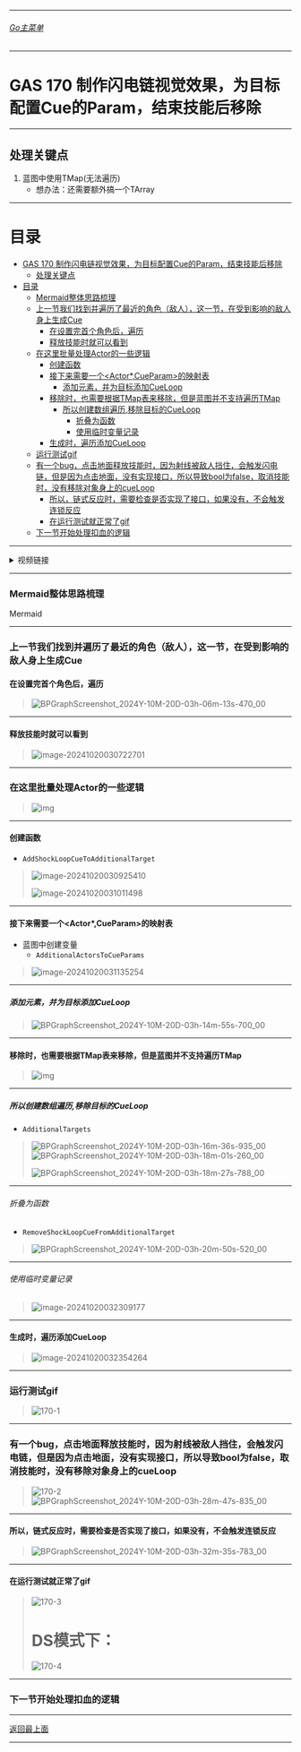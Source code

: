 ___________________________________________________________________________________________
###### [Go主菜单](../MainMenu.md)
___________________________________________________________________________________________

# GAS 170 制作闪电链视觉效果，为目标配置Cue的Param，结束技能后移除

___________________________________________________________________________________________

## 处理关键点

1. 蓝图中使用TMap(无法遍历)
    - 想办法：还需要额外搞一个TArray

___________________________________________________________________________________________

# 目录


- [GAS 170 制作闪电链视觉效果，为目标配置Cue的Param，结束技能后移除](#gas-170-制作闪电链视觉效果为目标配置cue的param结束技能后移除)
  - [处理关键点](#处理关键点)
- [目录](#目录)
    - [Mermaid整体思路梳理](#mermaid整体思路梳理)
    - [上一节我们找到并遍历了最近的角色（敌人），这一节，在受到影响的敌人身上生成Cue](#上一节我们找到并遍历了最近的角色敌人这一节在受到影响的敌人身上生成cue)
      - [在设置完首个角色后，遍历](#在设置完首个角色后遍历)
      - [释放技能时就可以看到](#释放技能时就可以看到)
    - [在这里批量处理Actor的一些逻辑](#在这里批量处理actor的一些逻辑)
      - [创建函数](#创建函数)
      - [接下来需要一个\<Actor\*,CueParam\>的映射表](#接下来需要一个actorcueparam的映射表)
        - [添加元素，并为目标添加CueLoop](#添加元素并为目标添加cueloop)
      - [移除时，也需要根据TMap表来移除，但是蓝图并不支持遍历TMap](#移除时也需要根据tmap表来移除但是蓝图并不支持遍历tmap)
        - [所以创建数组遍历,移除目标的CueLoop](#所以创建数组遍历移除目标的cueloop)
          - [折叠为函数](#折叠为函数)
          - [使用临时变量记录](#使用临时变量记录)
      - [生成时，遍历添加CueLoop](#生成时遍历添加cueloop)
    - [运行测试gif](#运行测试gif)
    - [有一个bug，点击地面释放技能时，因为射线被敌人挡住，会触发闪电链，但是因为点击地面，没有实现接口，所以导致bool为false，取消技能时，没有移除对象身上的cueLoop](#有一个bug点击地面释放技能时因为射线被敌人挡住会触发闪电链但是因为点击地面没有实现接口所以导致bool为false取消技能时没有移除对象身上的cueloop)
      - [所以，链式反应时，需要检查是否实现了接口，如果没有，不会触发连锁反应](#所以链式反应时需要检查是否实现了接口如果没有不会触发连锁反应)
      - [在运行测试就正常了gif](#在运行测试就正常了gif)
    - [下一节开始处理扣血的逻辑](#下一节开始处理扣血的逻辑)



___________________________________________________________________________________________

<details>
<summary>视频链接</summary>

[15. Shock Loop Cues on Additional Targets_哔哩哔哩_bilibili](https://www.bilibili.com/video/BV1TH4y1L7NP?spm_id_from=333.788.player.switch&vd_source=9e1e64122d802b4f7ab37bd325a89e6c&p=128)

------

</details>

___________________________________________________________________________________________

### Mermaid整体思路梳理

Mermaid

___________________________________________________________________________________________

### 上一节我们找到并遍历了最近的角色（敌人），这一节，在受到影响的敌人身上生成Cue

#### 在设置完首个角色后，遍历
>![BPGraphScreenshot_2024Y-10M-20D-03h-06m-13s-470_00](./Image/GAS_170/BPGraphScreenshot_2024Y-10M-20D-03h-06m-13s-470_00.png)


------

#### 释放技能时就可以看到
>![image-20241020030722701](./Image/GAS_170/image-20241020030722701.png)


------

### 在这里批量处理Actor的一些逻辑
>![img](./Image/GAS_170/25165450_71a7fbbc-5d5a-4709-e41c-9a0ee5327c0e.png)


------

#### 创建函数

  - `AddShockLoopCueToAdditionalTarget`

>![image-20241020030925410](./Image/GAS_170/image-20241020030925410.png)
>
>![image-20241020031011498](./Image/GAS_170/image-20241020031011498.png)


------

#### 接下来需要一个<Actor*,CueParam>的映射表

  - 蓝图中创建变量
    - `AdditionalActorsToCueParams`

>![image-20241020031135254](./Image/GAS_170/image-20241020031135254.png)


------

##### 添加元素，并为目标添加CueLoop
>![BPGraphScreenshot_2024Y-10M-20D-03h-14m-55s-700_00](./Image/GAS_170/BPGraphScreenshot_2024Y-10M-20D-03h-14m-55s-700_00.png)


------

#### 移除时，也需要根据TMap表来移除，但是蓝图并不支持遍历TMap
>![img](./Image/GAS_170/25165450_835e3587-36b9-492f-a577-b565c9c7e14a.png)


------

##### 所以创建数组遍历,移除目标的CueLoop

  - `AdditionalTargets`

>![BPGraphScreenshot_2024Y-10M-20D-03h-16m-36s-935_00](./Image/GAS_170/BPGraphScreenshot_2024Y-10M-20D-03h-16m-36s-935_00.png)
>![BPGraphScreenshot_2024Y-10M-20D-03h-18m-01s-260_00](./Image/GAS_170/BPGraphScreenshot_2024Y-10M-20D-03h-18m-01s-260_00.png)
>
>![BPGraphScreenshot_2024Y-10M-20D-03h-18m-27s-788_00](./Image/GAS_170/BPGraphScreenshot_2024Y-10M-20D-03h-18m-27s-788_00.png)


------

###### 折叠为函数

  - `RemoveShockLoopCueFromAdditionalTarget`

>![BPGraphScreenshot_2024Y-10M-20D-03h-20m-50s-520_00](./Image/GAS_170/BPGraphScreenshot_2024Y-10M-20D-03h-20m-50s-520_00.png)


------

###### 使用临时变量记录
>![image-20241020032309177](./Image/GAS_170/image-20241020032309177.png)


------

#### 生成时，遍历添加CueLoop
>![image-20241020032354264](./Image/GAS_170/image-20241020032354264.png)


------

### 运行测试gif
>![170-1](./Image/GAS_170/170-1.gif)


------

### 有一个bug，点击地面释放技能时，因为射线被敌人挡住，会触发闪电链，但是因为点击地面，没有实现接口，所以导致bool为false，取消技能时，没有移除对象身上的cueLoop
>![170-2](./Image/GAS_170/170-2.gif)
>![BPGraphScreenshot_2024Y-10M-20D-03h-28m-47s-835_00](./Image/GAS_170/BPGraphScreenshot_2024Y-10M-20D-03h-28m-47s-835_00-1729366269270-15.png)


------

#### 所以，链式反应时，需要检查是否实现了接口，如果没有，不会触发连锁反应
>![BPGraphScreenshot_2024Y-10M-20D-03h-32m-35s-783_00](./Image/GAS_170/BPGraphScreenshot_2024Y-10M-20D-03h-32m-35s-783_00.png)


------

#### 在运行测试就正常了gif
>![170-3](./Image/GAS_170/170-3.gif)
>
># DS模式下：
>
>![170-4](./Image/GAS_170/170-4.gif)


------

### 下一节开始处理扣血的逻辑


___________________________________________________________________________________________

[返回最上面](#Go主菜单)

___________________________________________________________________________________________